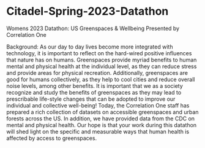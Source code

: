 # Citadel-Spring-2023-Datathon
Womens 2023 Datathon: US Greenspaces &amp; Wellbeing Presented by Correlation One

Background:
As our day to day lives become more integrated with technology, it is important to reflect on the hard-wired positive influences that nature has on humans. Greenspaces provide myriad benefits to human mental and physical health at the individual level, as they can reduce stress and provide areas for physical recreation. Additionally, greenspaces are good for humans collectively, as they help to cool cities and reduce overall noise levels, among other benefits. It is important that we as a society recognize and study the benefits of greenspaces as they may lead to prescribable life-style changes that can be adopted to improve our individual and collective well-being!
Today, the Correlation One staff has prepared a rich collection of datasets on accessible greenspaces and urban forests across the US. In addition, we have provided data from the CDC on mental and physical health. Our hope is that your work during this datathon will shed light on the specific and measurable ways that human health is affected by access to greenspaces.
